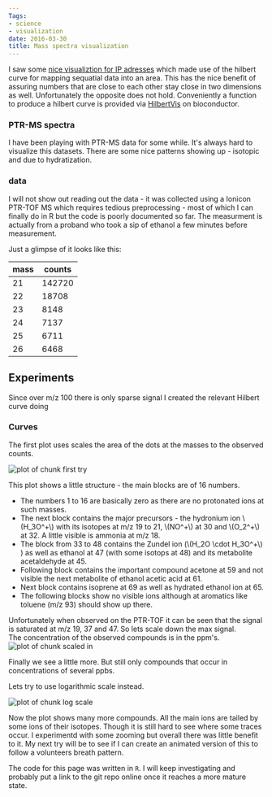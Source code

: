 ```yaml
---
Tags:
- science
- visualization
date: 2016-03-30
title: Mass spectra visualization
---
```


I saw some [nice visualiztion for IP
adresses](http://datadrivensecurity.info/blog/posts/2015/Jan/mapping-ipv4-address-in-hilbert-space/)
which made use of the hilbert curve for mapping sequatial data into an
area. This has the nice benefit of assuring numbers that are close to
each other stay close in two dimensions as well.  Unfortunately the
opposite does not hold.  Conveniently a function to produce a hilbert
curve is provided via
[HilbertVis](https://bioconductor.org/packages/release/bioc/html/HilbertVis.html)
on bioconductor.


<!--more--> 

### PTR-MS spectra

I have been playing with PTR-MS data for some while.  It's always hard to 
visualize this datasets. There are some nice patterns showing up - isotopic and 
due to hydratization.

### data

I will not show out reading out the data - it was collected using a Ionicon PTR-TOF MS
which requires tedious preprocessing - most of which I can finally do in R but 
the code is poorly documented so far.  The measurment is actually from a proband 
who took a sip of ethanol a few minutes before measurement.

Just a glimpse of it looks like this:

 mass | counts 
------|--------
  21  | 142720 
  22  | 18708  
  23  |  8148  
  24  |  7137  
  25  |  6711  
  26  |  6468  

## Experiments

Since over m/z 100 there is only sparse signal I created the relevant Hilbert
curve doing



### Curves


The first plot uses scales the area of the dots at the masses to the observed counts.

![plot of chunk first try](/~c1891011/photo/2016-01-hilbertPTR_fig/2016-01-hilbertPTR_firsttry-1.png)

This plot shows a little structure - the main blocks are of 16 numbers. 

+ The numbers 1 to 16 are basically zero as there are no protonated ions at such masses.  
+ The next block contains the major precursors - the hydronium ion
  \\(H_3O^+\\) with its isotopes at m/z 19 to 21, \\(NO^+\\) at 30 and
  \\(O_2^+\\) at 32. A little visible is ammonia at m/z 18. 
+ The block from 33 to 48 contains the Zundel ion (\\(H_2O \cdot
  H_3O^+\\) ) as well as ethanol at 47 (with some isotops at 48) and its
  metabolite acetaldehyde at 45.
+ Following block contains the important compound acetone at 59 and
  not visible the next metabolite of ethanol acetic acid at 61.
+ Next block contains isoprene at 69 as well as hydrated ethanol ion at 65. 
+ The following blocks show no visible ions although at aromatics like toluene (m/z 93) should show up there.

Unfortunately when observed on the PTR-TOF it can be seen that the signal is 
saturated at m/z 19, 37 and 47. So lets scale down the max signal.  
The concentration of the observed compounds is in the ppm's.
![plot of chunk scaled in](/~c1891011/photo/2016-01-hilbertPTR_fig/2016-01-hilbertPTR_scaledin-1.png)

Finally we see a little more.  But still only compounds that occur in  
concentrations of several ppbs.

Lets try to use logarithmic scale instead.

![plot of chunk log scale](/~c1891011/photo/2016-01-hilbertPTR_fig/2016-01-hilbertPTR_logscale-1.png)

Now the plot shows many more compounds.  All the main ions are tailed by some ions of their isotopes. Though it is still hard to see where some traces occur. I experimentd with some zooming but overall there was little benefit to it.  My next try will be to see if I can create an animated version of this to follow a volunteers breath pattern.

The code for this page was written in `R`.  I will keep investigating and probably put a link to the git repo online once it reaches a more mature state.
